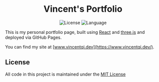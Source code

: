 <div align='center'>
	<h1 align='center'>Vincent's Portfolio</h1>
	<img
	    src="https://img.shields.io/github/license/vincent-qc/vincent-qc.github.io?style=for-the-badge"
	    alt="License"
	/>
	<img
		src='https://img.shields.io/github/languages/top/vincent-qc/vincent-qc.github.io.svg?style=for-the-badge'
		alt='Language'
	/>
</div>

This is my personal portfolio page, built using [React](https://react.dev/) and [three.js](https://threejs.org/) and deployed via GitHub Pages.

You can find my site at [www.vincentqi.dev](https://www.vincentqi.dev/).

## License
All code in this project is maintained under the [MIT License](./LICENSE)
